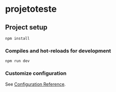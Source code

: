 # projetoteste

## Project setup
```
npm install
```

### Compiles and hot-reloads for development
```
npm run dev
```



### Customize configuration
See [Configuration Reference](https://cli.vuejs.org/config/).

